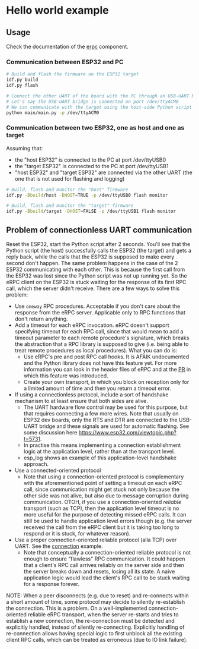 # Hello world example

## Usage

Check the documentation of the [erpc](../../erpc_esp/erpc/README.md) component.

### Communication between ESP32 and PC

```bash
# Build and flash the firmware on the ESP32 target
idf.py build
idf.py flash

# Connect the other UART of the board with the PC through an USB-UART bridge.
# Let's say the USB-UART bridge is connected on port /dev/ttyACM0
# We can communicate with the target using the host-side Python script
python main/main.py -p /dev/ttyACM0
```

### Communication between two ESP32, one as host and one as target

Assuming that:

* the "host ESP32" is connected to the PC at port /dev/ttyUSB0
* the "target ESP32" is connected to the PC at port /dev/ttyUSB1
* "host ESP32" and "target ESP32" are connected via the other UART (the one that is not used for flashing and logging)

```bash
# Build, flash and monitor the "host" firmware
idf.py -Bbuild/host -DHOST=TRUE -p /dev/ttyUSB0 flash monitor

# Build, flash and monitor the "target" firmware
idf.py -Bbuild/target -DHOST=FALSE -p /dev/ttyUSB1 flash monitor
```

## Problem of connectionless UART communication

Reset the ESP32, start the Python script after 2 seconds. You'll see that the Python script (the host) successfully calls the ESP32 (the target) and gets a reply back, while the calls that the ESP32 is supposed to make every second don't happen. The same problem happens in the case of the 2 ESP32 communicating with each other. This is because the first call from the ESP32 was lost since the Python script was not up running yet. So the eRPC client on the ESP32 is stuck waiting for the response of its first RPC call, which the server didn't receive. There are a few ways to solve this problem:

* Use `oneway` RPC procedures. Acceptable if you don't care about the response from the eRPC server. Applicable only to RPC functions that don't return anything.
* Add a timeout for each eRPC invocation. eRPC doesn't support specifying timeout for each RPC call, since that would mean to add a timeout parameter to each remote procedure's signature, which breaks the abstraction that a RPC library is supposed to give (i.e. being able to treat remote procedures as local procedures). What you can do is:
    * Use eRPC's pre and post RPC call hooks. It is AFAIK undocumented and the Python library does not have this feature yet. For more information you can look in the header files of eRPC and at the [PR](https://github.com/EmbeddedRPC/erpc/pull/131) in which this feature was introduced.
    * Create your own transport, in which you block on reception only for a limited amount of time and then you return a timeout error.
* If using a connectionless protocol, include a sort of handshake mechanism to at least ensure that both sides are alive.
    * The UART hardware flow control may be used for this purpose, but that requires connecting a few more wires. Note that usually on ESP32 dev boards, only the RTS and DTR are connected to the USB-UART bridge and these signals are used for automatic flashing. See some discussion here https://www.esp32.com/viewtopic.php?t=5731.
    * In practise this means implementing a connection establishment logic at the application level, rather than at the transport level.
    * esp_log shows an example of this application-level handshake approach.
* Use a connected-oriented protocol
    * Note that using a connection-oriented protocol is complementary with the aforementioned point of setting a timeout on each eRPC call, since communication might get stuck not only because the other side was not alive, but also due to message corruption during communication. OTOH, if you use a connection-oriented *reliable* transport (such as TCP), then the application level timeout is no more useful for the purpose of detecting missed eRPC calls. It can still be used to handle application level errors though (e.g. the server received the call from the eRPC client but it is taking too long to respond or it is stuck, for whatever reason).
* Use a proper connection-oriented reliable protocol (alla TCP) over UART. See the [connection](../connection) example.
    * Note that conceptually a connection-oriented reliable protocol is not enough to ensure "flawless" RPC communication. It could happen that a client's RPC call arrives reliably on the server side and then the server breaks down and resets, losing all its state. A naive application logic would lead the client's RPC call to be stuck waiting for a response forever.

NOTE: When a peer disconnects (e.g. due to reset) and re-connects within a short amount of time, some protocol may decide to silently re-establish the connection. This is a problem. On a well-implemented connection-oriented reliable eRPC transport, when the server re-starts and tries to establish a new connection, the re-connection must be detected and explicitly handled, instead of silently re-connecting. Explicitly handling of re-connection allows having special logic to first unblock all the existing client RPC calls, which can be treated as erroneous (due to IO link failure).
